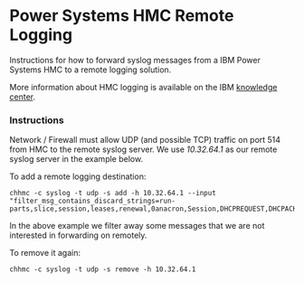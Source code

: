 # Power Systems HMC Remote Logging

Instructions for how to forward syslog messages from a IBM Power Systems HMC to a remote logging solution.

More information about HMC logging is available on the IBM [knowledge center](https://www.ibm.com/support/pages/hmc-logging-and-auditing).


### Instructions

Network / Firewall must allow UDP (and possible TCP) traffic on port 514 from HMC to the remote syslog server. We use *10.32.64.1* as our remote syslog server in the example below.

To add a remote logging destination:

```shell
chhmc -c syslog -t udp -s add -h 10.32.64.1 --input "filter_msg_contains_discard_strings=run-parts,slice,session,leases,renewal,0anacron,Session,DHCPREQUEST,DHCPACK,CMD"
```

In the above example we filter away some messages that we are not interested in forwarding on remotely.

To remove it again:

```shell
chhmc -c syslog -t udp -s remove -h 10.32.64.1
```
